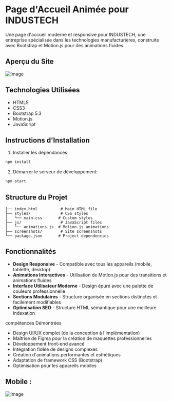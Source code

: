 # Page d'Accueil Animée pour INDUSTECH

Une page d'accueil moderne et responsive pour INDUSTECH, une entreprise spécialisée dans les technologies manufacturières, construite avec Bootstrap et Motion.js pour des animations fluides.

## Aperçu du Site

![Image](https://github.com/user-attachments/assets/0151f2e4-7e8d-4922-8cd7-416200b02f49)

## Technologies Utilisées
- HTML5
- CSS3
- Bootstrap 5.3
- Motion.js
- JavaScript

## Instructions d'Installation
1. Installer les dépendances:
```bash
npm install
```

2. Démarrer le serveur de développement:
```bash
npm start
```

## Structure du Projet
```
├── index.html          # Main HTML file
├── styles/             # CSS styles
│   └── main.css       # Custom styles
├── js/                 # JavaScript files
│   └── animations.js  # Motion.js animations
├── screenshots/        # Site screenshots
└── package.json       # Project dependencies
```

## Fonctionnalités

- **Design Responsive** - Compatible avec tous les appareils (mobile, tablette, desktop)
- **Animations Interactives** - Utilisation de Motion.js pour des transitions et animations fluides
- **Interface Utilisateur Moderne** - Design épuré avec une palette de couleurs professionnelle
- **Sections Modulaires** - Structure organisée en sections distinctes et facilement modifiables
- **Optimisation SEO** - Structure HTML sémantique pour une meilleure indexation

compétences Démontrées

- Design UI/UX complet (de la conception à l'implémentation)
- Maîtrise de Figma pour la création de maquettes professionnelles
- Développement front-end avancé
- Intégration fidèle de designs complexes
- Création d'animations performantes et esthétiques
- Adaptation de framework CSS (Bootstrap)
- Optimisation pour les appareils mobiles

## Mobile :
![Image](https://github.com/user-attachments/assets/17f26588-5d00-48ad-9455-eb8f386ae589)


